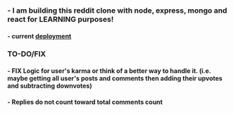 ### - I am building this reddit clone with node, express, mongo and react for LEARNING purposes!

#### - current [deployment](https://shrouded-sierra-00610.herokuapp.com)

### TO-DO/FIX

#### - FIX Logic for user's karma or think of a better way to handle it. (i.e. maybe getting all user's posts and comments then adding their upvotes and subtracting downvotes)


#### - Replies do not count toward total comments count





